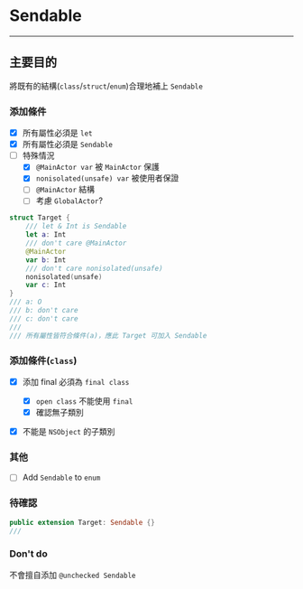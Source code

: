 # Sendable

---

## 主要目的

將既有的結構(`class`/`struct`/`enum`)合理地補上 `Sendable`

### 添加條件

* [x] 所有屬性必須是 `let`
* [x] 所有屬性必須是 `Sendable`
* [ ] 特殊情況
    * [x] `@MainActor var`
        被 `MainActor` 保護
    * [x] `nonisolated(unsafe) var`
        被使用者保證
    * [ ] `@MainActor` 結構
    * [ ] 考慮 `GlobalActor`?

```swift
struct Target {
    /// let & Int is Sendable
    let a: Int
    /// don't care @MainActor
    @MainActor
    var b: Int
    /// don't care nonisolated(unsafe)
    nonisolated(unsafe)
    var c: Int
}
/// a: O
/// b: don't care
/// c: don't care
///
/// 所有屬性皆符合條件(a)，應此 Target 可加入 Sendable
```

### 添加條件(`class`)

* [x] 添加 final
    必須為 `final class`
    * [x] `open class` 不能使用 `final`
    * [x] 確認無子類別
* [x] 不能是 `NSObject` 的子類別


### 其他

* [ ] Add `Sendable` to `enum`

### 待確認

```swift
public extension Target: Sendable {}
/// 
```

### Don't do

不會擅自添加 `@unchecked Sendable`


